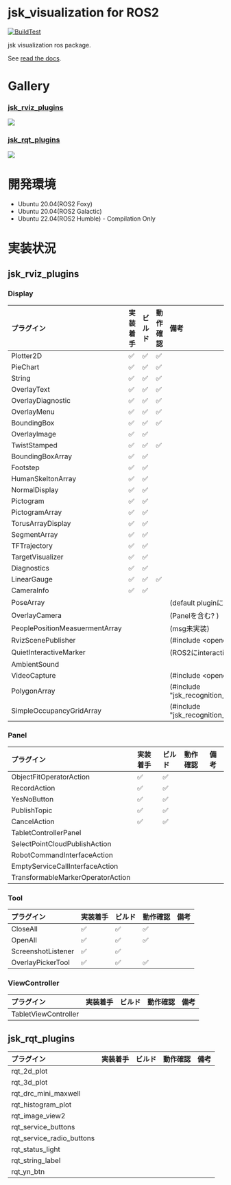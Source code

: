# jsk_visualization for ROS2

[![BuildTest](https://github.com/Kotakku/jsk_visualization/actions/workflows/BuildTest.yaml/badge.svg?branch=feat%2Fros2)](https://github.com/Kotakku/jsk_visualization/actions/workflows/BuildTest.yaml)

jsk visualization ros package.

See [read the docs](http://jsk-visualization.readthedocs.org/en/latest/).


# Gallery

### [jsk_rviz_plugins](http://jsk_visualization.readthedocs.io/en/latest/jsk_rviz_plugins)

[![](.readme/gallery_jsk_rviz_plugins.jpg)](http://jsk_visualization.readthedocs.io/en/latest/jsk_rviz_plugins)

### [jsk_rqt_plugins](http://jsk_visualization.readthedocs.io/en/latest/jsk_rqt_plugins)

[![](.readme/gallery_jsk_rqt_plugins.jpg)](http://jsk_visualization.readthedocs.io/en/latest/jsk_rqt_plugins)

# 開発環境
- Ubuntu 20.04(ROS2 Foxy)
- Ubuntu 20.04(ROS2 Galactic)
- Ubuntu 22.04(ROS2 Humble) - Compilation Only

# 実装状況
## jsk_rviz_plugins
### Display
| プラグイン | 実装着手 | ビルド | 動作確認 | 備考 |
| :----- | :----- | :----- | :----- | :----- |
| Plotter2D | ✅ | ✅ | ✅ |
| PieChart | ✅ | ✅ | ✅ |
| String | ✅ | ✅ | ✅ |
| OverlayText | ✅ | ✅ | ✅ |
| OverlayDiagnostic | ✅ | ✅ | ✅ |
| OverlayMenu | ✅ | ✅ | ✅ |
| BoundingBox | ✅ | ✅ | ✅ |
| OverlayImage | ✅ | ✅ | |
| TwistStamped | ✅ | ✅ | ✅ |
| BoundingBoxArray | ✅ | ✅ | |
| Footstep | ✅ | ✅ | |
| HumanSkeltonArray | ✅ | ✅ | |
| NormalDisplay | ✅ | ✅ | |
| Pictogram | ✅ | ✅ | |
| PictogramArray | ✅ | ✅ | |
| TorusArrayDisplay | ✅ | ✅ | |
| SegmentArray | ✅ | ✅ | |
| TFTrajectory | ✅ | ✅ | |
| TargetVisualizer | ✅ | ✅ | |
| Diagnostics | ✅ | ✅ | |
| LinearGauge | ✅ | ✅ | ✅ | |
| CameraInfo | ✅ | ✅ |  |
| PoseArray | | | | (default pluginに実装済み?) |
| OverlayCamera | | | | (Panelを含む? )|
| PeoplePositionMeasuermentArray | | | | (msg未実装) |
| RvizScenePublisher  | | | | (#include <opencv2/opencv.hpp>) |
| QuietInteractiveMarker  | | | | (ROS2にinteractive_markerがない?) |
| AmbientSound  | | | | |
| VideoCapture  | | | | (#include <opencv2/opencv.hpp>) |
| PolygonArray  | | | | (#include "jsk_recognition_utils/geo/polygon.hpp") |
| SimpleOccupancyGridArray  | | | | (#include "jsk_recognition_utils/geo/plane.h") |

### Panel
| プラグイン | 実装着手 | ビルド | 動作確認 | 備考 |
| :----- | :----- | :----- | :----- |  :----- | 
| ObjectFitOperatorAction | ✅ | ✅ | | |
| RecordAction | ✅ | ✅ | | |
| YesNoButton | ✅ | ✅ | | |
| PublishTopic | ✅ | ✅ | | |
| CancelAction | ✅ | ✅ | | |
| TabletControllerPanel | | | | |
| SelectPointCloudPublishAction | | | | |
| RobotCommandInterfaceAction | | | | |
| EmptyServiceCallInterfaceAction | | | | |
| TransformableMarkerOperatorAction | | | | |

### Tool
| プラグイン | 実装着手 | ビルド | 動作確認 | 備考 |
| :----- | :----- | :----- | :----- | :----- | 
| CloseAll | ✅ | ✅ | ✅ | |
| OpenAll | ✅ | ✅ | ✅ | |
| ScreenshotListener | ✅ | ✅ | | |
| OverlayPickerTool | ✅ | ✅ | ✅ | |

### ViewController
| プラグイン | 実装着手 | ビルド | 動作確認 | 備考 |
| :----- | :----- | :----- | :----- | :----- |
| TabletViewController | | | | |

## jsk_rqt_plugins
| プラグイン | 実装着手 | ビルド | 動作確認 | 備考 |
| :----- | :----- | :----- | :----- | :----- |
| rqt_2d_plot | | | | |
| rqt_3d_plot | | | | |
| rqt_drc_mini_maxwell | | | | |
| rqt_histogram_plot | | | | |
| rqt_image_view2 | | | | |
| rqt_service_buttons | | | | |
| rqt_service_radio_buttons | | | | |
| rqt_status_light | | | | |
| rqt_string_label | | | | |
| rqt_yn_btn | | | | |